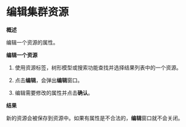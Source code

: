 # 编辑集群资源

**概述**

编辑一个资源的属性。

**编辑一个资源**
1. 使用资源标签，树形模型或搜索功能查找并选择结果列表中的一个资源。

2. 点击**编辑**，会弹出**编辑**窗口。

3. 编辑需要修改的属性并点击**确认**。

**结果**

新的资源会被保存到资源中。如果有属性是不合法的，**编辑**窗口就不会关闭。
